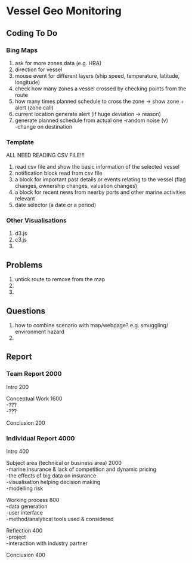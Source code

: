 # Vessel Geo Monitoring

## Coding To Do

### Bing Maps

1. ask for more zones data (e.g. HRA)
2. direction for vessel
3. mouse event for different layers (ship speed, temperature, latitude, longitude)
4. check how many zones a vessel crossed by checking points from the route
5. how many times planned schedule to cross the zone -> show zone + alert (zone call)
6. current location generate alert (if huge deviation -> reason)  
7. generate planned schedule from actual one
   -random noise (v)  
   -change on destination  


### Template

ALL NEED READING CSV FILE!!!  
1. read csv file and show the basic information of the selected vessel  
2. notification block read from csv file  
3. a block for important past details or events relating to the vessel (flag changes, ownership changes, valuation changes)   
4. a block for recent news from nearby ports and other marine activities relevant  
5. date selector (a date or a period)

### Other Visualisations

1. d3.js  
2. c3.js  
3.

## Problems
1. untick route to remove from the map
2.
3.

## Questions
1. how to combine scenario with map/webpage? e.g. smuggling/ environment hazard
2. 

## Report

### Team Report 2000

Intro 200  

Conceptual Work 1600  
-???  
-???  

Conclusion 200  

### Individual Report 4000

Intro 400  

Subject area (technical or business area) 2000  
  -marine insurance & lack of competition and dynamic pricing  
  -the effects of big data on insurance  
  -visualisation helping decision making  
  -modelling risk  
  
Working process 800  
  -data generation  
  -user interface  
  -method/analytical tools used & considered  
  
Reflection 400  
  -project  
  -interaction with industry partner  
  
Conclusion 400  
